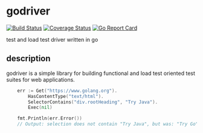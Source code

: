 # godriver

[![Build Status](https://api.travis-ci.org/smancke/godriver.svg)](https://travis-ci.org/smancke/godriver) [![Coverage Status](https://coveralls.io/repos/smancke/godriver/badge.svg?branch=master&service=github)](https://coveralls.io/github/smancke/godriver?branch=master) [![Go Report Card](https://goreportcard.com/badge/github.com/smancke/godriver)](https://goreportcard.com/report/github.com/smancke/godriver)

test and load test driver written in go


## description

godriver is a simple library for building functional and load test oriented test suites
for web applications.


```go
	err := Get("https://www.golang.org").
		HasContentType("text/html").
		SelectorContains("div.rootHeading", "Try Java").
		Exec(nil)

	fmt.Println(err.Error())
	// Output: selection does not contain "Try Java", but was: "Try Go"
```
